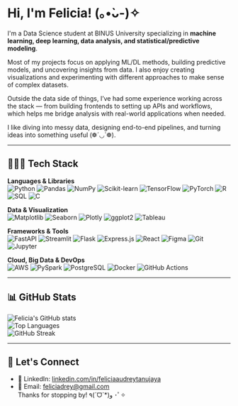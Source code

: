 # Hi, I'm Felicia! (｡•̀ᴗ-)✧  

I'm a Data Science student at BINUS University specializing in **machine learning, deep learning, data analysis, and statistical/predictive modeling**.  

Most of my projects focus on applying ML/DL methods, building predictive models, and uncovering insights from data. I also enjoy creating visualizations and experimenting with different approaches to make sense of complex datasets.  

Outside the data side of things, I’ve had some experience working across the stack — from building frontends to setting up APIs and workflows, which helps me bridge analysis with real-world applications when needed.  

I like diving into messy data, designing end-to-end pipelines, and turning ideas into something useful (❁´◡`❁).  

---

## 👩🏻‍💻 Tech Stack  

**Languages & Libraries**  
![Python](https://img.shields.io/badge/Python-3776AB?style=for-the-badge&logo=python&logoColor=white) ![Pandas](https://img.shields.io/badge/Pandas-150458?style=for-the-badge&logo=pandas&logoColor=white) ![NumPy](https://img.shields.io/badge/Numpy-013243?style=for-the-badge&logo=numpy&logoColor=white) ![Scikit-learn](https://img.shields.io/badge/Scikit--learn-F7931E?style=for-the-badge&logo=scikitlearn&logoColor=white) ![TensorFlow](https://img.shields.io/badge/TensorFlow-FF6F00?style=for-the-badge&logo=tensorflow&logoColor=white) ![PyTorch](https://img.shields.io/badge/PyTorch-EE4C2C?style=for-the-badge&logo=pytorch&logoColor=white) ![R](https://img.shields.io/badge/R-276DC3?style=for-the-badge&logo=r&logoColor=white) ![SQL](https://img.shields.io/badge/SQL-025E8C?style=for-the-badge&logo=postgresql&logoColor=white) ![C](https://img.shields.io/badge/C-00599C?style=for-the-badge&logo=c&logoColor=white)  

**Data & Visualization**  
![Matplotlib](https://img.shields.io/badge/Matplotlib-11557c?style=for-the-badge&logo=plotly&logoColor=white) ![Seaborn](https://img.shields.io/badge/Seaborn-76B900?style=for-the-badge&logoColor=white) ![Plotly](https://img.shields.io/badge/Plotly-3F4F75?style=for-the-badge&logo=plotly&logoColor=white) ![ggplot2](https://img.shields.io/badge/ggplot2-276DC3?style=for-the-badge&logo=r&logoColor=white) ![Tableau](https://img.shields.io/badge/Tableau-E97627?style=for-the-badge&logo=tableau&logoColor=white)  

**Frameworks & Tools**  
![FastAPI](https://img.shields.io/badge/FastAPI-009688?style=for-the-badge&logo=fastapi&logoColor=white) ![Streamlit](https://img.shields.io/badge/Streamlit-FF4B4B?style=for-the-badge&logo=streamlit&logoColor=white) ![Flask](https://img.shields.io/badge/Flask-000000?style=for-the-badge&logo=flask&logoColor=white) ![Express.js](https://img.shields.io/badge/Express.js-000000?style=for-the-badge&logo=express&logoColor=white) ![React](https://img.shields.io/badge/React-20232A?style=for-the-badge&logo=react&logoColor=61DAFB) ![Figma](https://img.shields.io/badge/Figma-F24E1E?style=for-the-badge&logo=figma&logoColor=white) ![Git](https://img.shields.io/badge/Git-F05032?style=for-the-badge&logo=git&logoColor=white) ![Jupyter](https://img.shields.io/badge/Jupyter-F37626?style=for-the-badge&logo=jupyter&logoColor=white)  

**Cloud, Big Data & DevOps**  
![AWS](https://img.shields.io/badge/AWS-232F3E?style=for-the-badge&logo=amazon-aws&logoColor=white) ![PySpark](https://img.shields.io/badge/PySpark-E25A1C?style=for-the-badge&logo=apachespark&logoColor=white) ![PostgreSQL](https://img.shields.io/badge/PostgreSQL-336791?style=for-the-badge&logo=postgresql&logoColor=white) ![Docker](https://img.shields.io/badge/Docker-2496ED?style=for-the-badge&logo=docker&logoColor=white) ![GitHub Actions](https://img.shields.io/badge/GitHub%20Actions-2088FF?style=for-the-badge&logo=githubactions&logoColor=white)  

---

## 📊 GitHub Stats  
![Felicia's GitHub stats](https://github-readme-stats.vercel.app/api?username=feliciadrey&show_icons=true&count_private=true&include_all_commits=true&theme=radical)  
![Top Languages](https://github-readme-stats.vercel.app/api/top-langs/?username=feliciadrey&layout=compact&theme=radical)  
![GitHub Streak](https://streak-stats.demolab.com/?user=feliciadrey&theme=radical)



---

## 🤝 Let's Connect  
- 💼 LinkedIn: [linkedin.com/in/feliciaaudreytanujaya](https://linkedin.com/in/feliciaaudreytanujaya)  
- 📧 Email: feliciadrey@gmail.com   
Thanks for stopping by! ٩(ˊᗜˋ*)و ･ﾟ✧  

